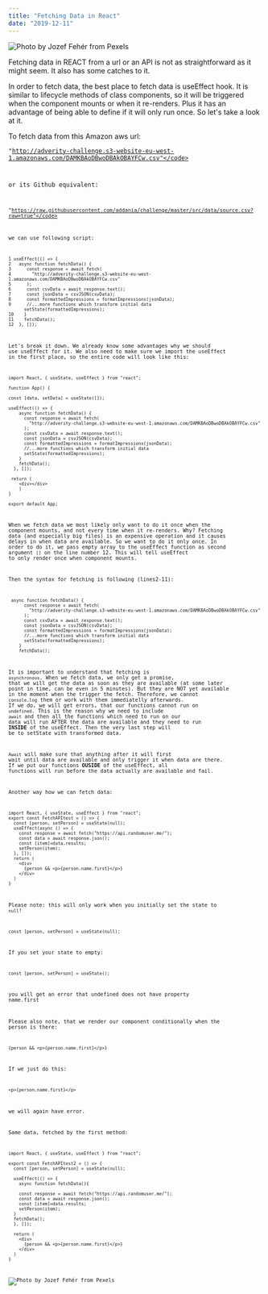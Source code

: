 ```yaml
---
title: "Fetching Data in React"
date: "2019-12-11"
---
```


![](https://i.imgur.com/MqWLXcO.jpg "Photo by Jozef Fehér from Pexels")

Fetching data in REACT from a url or an API is not as straightforward as it might seem. It also has some catches to it.

In order to fetch data, the best place to fetch data is useEffect hook. It is similar to lifecycle methods of class components, so it will be triggered when the component mounts or when it re-renders. Plus it has an advantage of being able to define if it will only run once. So let's take a look at it.

To fetch data from this Amazon aws url: 

<code>"http://adverity-challenge.s3-website-eu-west-1.amazonaws.com/DAMKBAoDBwoDBAkOBAYFCw.csv"</code> 

or its Github equivalent: 

<code>"https://raw.githubusercontent.com/addania/challenge/master/src/data/source.csv?raw=true"</code> 

we can use following script:
```
1 useEffect(() => { 
2   async function fetchData() {
3      const response = await fetch(
4        "http://adverity-challenge.s3-website-eu-west-1.amazonaws.com/DAMKBAoDBwoDBAkOBAYFCw.csv"
5      );
6      const csvData = await response.text();
7      const jsonData = csvJSON(csvData);
8      const formattedImpressions = formatImpressions(jsonData);
9      //...more functions which transform initial data
      setState(formattedImpressions);      
10    }
11    fetchData();
12  }, []);

```

Let's break it down. We already know some advantages why we should use useEffect for it. We also need to make sure we import the useEffect in the first place, so the entire code will look like this:
```
import React, { useState, useEffect } from "react";

function App() {
  
const [data, setData] = useState([]);

useEffect(() => {
    async function fetchData() {
      const response = await fetch(
        "http://adverity-challenge.s3-website-eu-west-1.amazonaws.com/DAMKBAoDBwoDBAkOBAYFCw.csv"
      );
      const csvData = await response.text();
      const jsonData = csvJSON(csvData);
      const formattedImpressions = formatImpressions(jsonData);
      //...more functions which transform initial data
      setState(formattedImpressions);
    }
    fetchData();
  }, []);

 return (
    <div></div>
    )
}

export default App;
```

When we fetch data we most likely only want to do it once when the component mounts, and not every time when it re-renders. Why? Fetching data (and especially big files) is an expensive operation and it causes delays in when data are available. So we want to do it only once. In order to do it, we pass empty array to the useEffect function as second argument <code>[]</code> on the line number 12. This will tell useEffect to only render once when component mounts.


Then the syntax for fetching is following (lines2-11):
```
 async function fetchData() {
      const response = await fetch(
        "http://adverity-challenge.s3-website-eu-west-1.amazonaws.com/DAMKBAoDBwoDBAkOBAYFCw.csv"
      );
      const csvData = await response.text();
      const jsonData = csvJSON(csvData);
      const formattedImpressions = formatImpressions(jsonData);
      //...more functions which transform initial data
      setState(formattedImpressions);      
    }
    fetchData();
```

It is important to understand that fetching is <code>asynchronous</code>. When we fetch data, we only get a promise, that we will get the data as soon as they are available (at some later point in time, can be even in 5 minutes). But they are NOT yet available in the moment when the trigger the fetch. Therefore, we cannot <code>console.log</code> them or work with them immediatelly afterwards. If we do, we will get errors, that our functions cannot run on <code>undefined</code>. This is the reason why we need to include <code>await</code> and then all the functions which need to run on our data will run AFTER the data are available and they need to run **INSIDE** of the useEffect. Then the very last step will be to setState with transformed data. 

<code>Await</code> will make sure that anything after it will first wait until data are available and only trigger it when data are there. If we put our functions **OUSIDE** of the useEffect, all functions will run before the data actually are available and fail.

Another way how we can fetch data:
```
import React, { useState, useEffect } from "react";
export const FetchAPItest = () => {
  const [person, setPerson] = useState(null);
  useEffect(async () => {
    const response = await fetch("https://api.randomuser.me/");
    const data = await response.json();
    const [item]=data.results;
    setPerson(item);
  }, []);
  return (
    <div>
      {person && <p>{person.name.first}</p>}
    </div>
  )
}
```

Please note: this will only work when you initially set the state to <code>null</code>!
```
const [person, setPerson] = useState(null);
```

If you set your state to empty:
```
const [person, setPerson] = useState();
```

you will get an error that undefined does not have property name.first

Please also note, that we render our component conditionally when the person is there:
```
{person && <p>{person.name.first}</p>}
```

If we just do this:
```
<p>{person.name.first}</p>
```
we will again have error.

Same data, fetched by the first method:
```
import React, { useState, useEffect } from "react";

export const FetchAPItest2 = () => {
  const [person, setPerson] = useState(null);

  useEffect(() => {
    async function fetchData(){
      
    const response = await fetch("https://api.randomuser.me/");
    const data = await response.json();
    const [item]=data.results;
    setPerson(item);
  }
  fetchData();
  }, []);

  return (
    <div>
      {person && <p>{person.name.first}</p>}
    </div>
  )
}
```

![](https://i.imgur.com/Sb31C68.jpg "Photo by Jozef Fehér from Pexels")